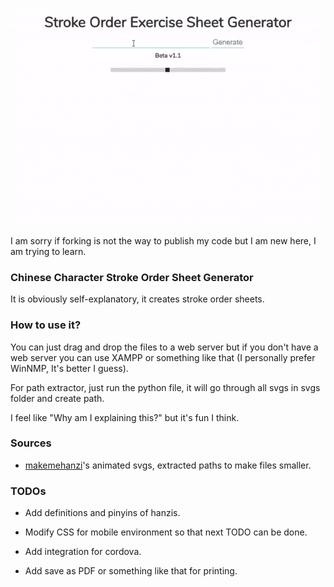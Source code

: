 ![Chinese Stroke Order Sheet Generator Example Gif](example.gif)

I am sorry if forking is not the way to publish my code but I am new here, I am trying to learn.

### Chinese Character Stroke Order Sheet Generator

It is obviously self-explanatory, it creates stroke order sheets.

### How to use it?

You can just drag and drop the files to a web server but if you don't have a web server you can use XAMPP or something like that (I personally prefer WinNMP, It's better I guess).

For path extractor, just run the python file, it will go through all svgs in svgs folder and create path.

I feel like "Why am I explaining this?" but it's fun I think.

### Sources

- [makemehanzi](https://github.com/skishore/makemeahanzi/tree/master/svgs)'s animated svgs, extracted paths to make files smaller.

### TODOs

- Add definitions and pinyins of hanzis.

- Modify CSS for mobile environment so that next TODO can be done.

- Add integration for cordova.

- Add save as PDF or something like that for printing.